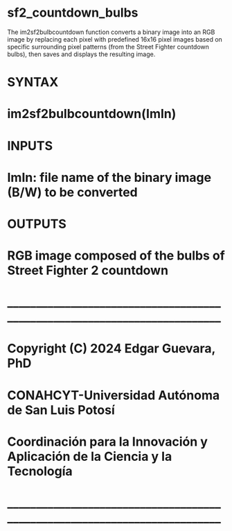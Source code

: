 # sf2_countdown_bulbs
The im2sf2bulbcountdown function converts a binary image into an RGB image by replacing each pixel with predefined 16x16 pixel images based on specific surrounding pixel patterns (from the Street Fighter countdown bulbs), then saves and displays the resulting image.

# SYNTAX
# im2sf2bulbcountdown(ImIn)
#
# INPUTS
# ImIn: file name of the binary image (B/W) to be converted
#
# OUTPUTS
# RGB image composed of the bulbs of Street Fighter 2 countdown
# __________________________________________________________________________
# Copyright (C) 2024 Edgar Guevara, PhD
# CONAHCYT-Universidad Autónoma de San Luis Potosí
# Coordinación para la Innovación y Aplicación de la Ciencia y la Tecnología
# __________________________________________________________________________


